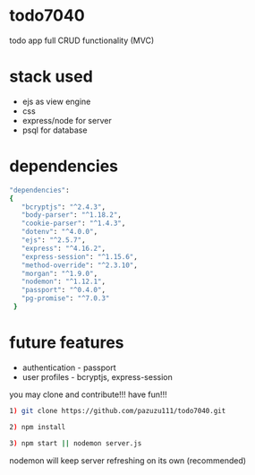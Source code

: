 # todo7040

todo app full CRUD functionality (MVC)

# stack used

- ejs as view engine
- css
- express/node for server
- psql for database


 # dependencies
 ```sh
 "dependencies": 
 {
    "bcryptjs": "^2.4.3",
    "body-parser": "^1.18.2",
    "cookie-parser": "^1.4.3",
    "dotenv": "^4.0.0",
    "ejs": "^2.5.7",
    "express": "^4.16.2",
    "express-session": "^1.15.6",
    "method-override": "^2.3.10",
    "morgan": "^1.9.0",
    "nodemon": "^1.12.1",
    "passport": "^0.4.0",
    "pg-promise": "^7.0.3"
  }
  ```
  # future features 
  
  * authentication - passport
  * user profiles - bcryptjs, express-session
  
  you may clone and contribute!!! have fun!!!
  ```sh
  1) git clone https://github.com/pazuzu111/todo7040.git
  
  2) npm install
  
  3) npm start || nodemon server.js
  ```
  nodemon will keep server refreshing on its own (recommended)
